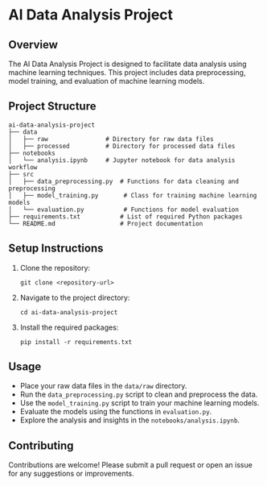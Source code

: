 # AI Data Analysis Project

## Overview
The AI Data Analysis Project is designed to facilitate data analysis using machine learning techniques. This project includes data preprocessing, model training, and evaluation of machine learning models.

## Project Structure
```
ai-data-analysis-project
├── data
│   ├── raw                # Directory for raw data files
│   ├── processed          # Directory for processed data files
├── notebooks
│   └── analysis.ipynb     # Jupyter notebook for data analysis workflow
├── src
│   ├── data_preprocessing.py  # Functions for data cleaning and preprocessing
│   ├── model_training.py       # Class for training machine learning models
│   └── evaluation.py           # Functions for model evaluation
├── requirements.txt           # List of required Python packages
└── README.md                  # Project documentation
```

## Setup Instructions
1. Clone the repository:
   ```
   git clone <repository-url>
   ```
2. Navigate to the project directory:
   ```
   cd ai-data-analysis-project
   ```
3. Install the required packages:
   ```
   pip install -r requirements.txt
   ```

## Usage
- Place your raw data files in the `data/raw` directory.
- Run the `data_preprocessing.py` script to clean and preprocess the data.
- Use the `model_training.py` script to train your machine learning models.
- Evaluate the models using the functions in `evaluation.py`.
- Explore the analysis and insights in the `notebooks/analysis.ipynb`.

## Contributing
Contributions are welcome! Please submit a pull request or open an issue for any suggestions or improvements.